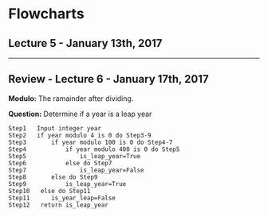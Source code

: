 # Flowcharts

## Lecture 5 - January 13th, 2017

---

## Review - Lecture 6 - January 17th, 2017

**Modulo:** The ramainder after dividing. 

**Question:** Determine if a year is a leap year

```pseudocode
Step1 	Input integer year
Step2 	if year modulo 4 is 0 do Step3-9
Step3		if year modulo 100 is 0 do Step4-7
Step4			if year modulo 400 is 0 do Step5
Step5 				is_leap_year=True
Step6			else do Step7
Step7 				is_leap_year=False
Step8 		else do Step9
Step9			is_leap_year=True
Step10	 else do Step11
Step11 		is_year_leap=False
Step12 	 return is_leap_year
```